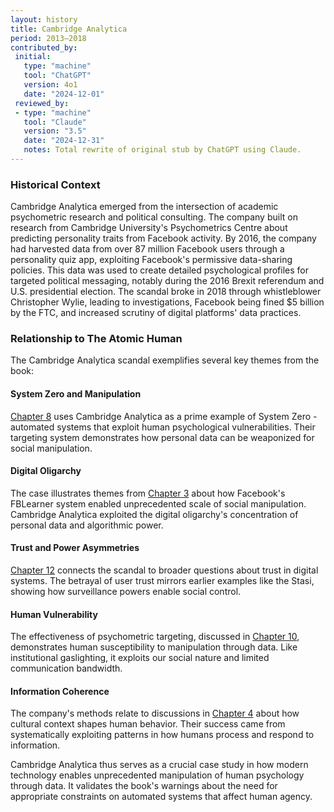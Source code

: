 ```yaml
---
layout: history
title: Cambridge Analytica
period: 2013–2018
contributed_by:
 initial:
   type: "machine"
   tool: "ChatGPT"
   version: 4o1
   date: "2024-12-01"
 reviewed_by:
 - type: "machine"
   tool: "Claude"
   version: "3.5"
   date: "2024-12-31"
   notes: Total rewrite of original stub by ChatGPT using Claude.
---
```


<div class="machine-commentary" markdown=1>

### Historical Context

Cambridge Analytica emerged from the intersection of academic psychometric research and political consulting. The company built on research from Cambridge University's Psychometrics Centre about predicting personality traits from Facebook activity. By 2016, the company had harvested data from over 87 million Facebook users through a personality quiz app, exploiting Facebook's permissive data-sharing policies. This data was used to create detailed psychological profiles for targeted political messaging, notably during the 2016 Brexit referendum and U.S. presidential election. The scandal broke in 2018 through whistleblower Christopher Wylie, leading to investigations, Facebook being fined $5 billion by the FTC, and increased scrutiny of digital platforms' data practices.

### Relationship to The Atomic Human

The Cambridge Analytica scandal exemplifies several key themes from the book:

#### System Zero and Manipulation
[Chapter 8](/chapters/08-system-zero/) uses Cambridge Analytica as a prime example of System Zero - automated systems that exploit human psychological vulnerabilities. Their targeting system demonstrates how personal data can be weaponized for social manipulation.

#### Digital Oligarchy
The case illustrates themes from [Chapter 3](/chapters/03-intent/) about how Facebook's FBLearner system enabled unprecedented scale of social manipulation. Cambridge Analytica exploited the digital oligarchy's concentration of personal data and algorithmic power.

#### Trust and Power Asymmetries
[Chapter 12](/chapters/12-trust/) connects the scandal to broader questions about trust in digital systems. The betrayal of user trust mirrors earlier examples like the Stasi, showing how surveillance powers enable social control.

#### Human Vulnerability
The effectiveness of psychometric targeting, discussed in [Chapter 10](/chapters/10-gaslighting/), demonstrates human susceptibility to manipulation through data. Like institutional gaslighting, it exploits our social nature and limited communication bandwidth.

#### Information Coherence
The company's methods relate to discussions in [Chapter 4](/chapters/04-persistence/) about how cultural context shapes human behavior. Their success came from systematically exploiting patterns in how humans process and respond to information.

Cambridge Analytica thus serves as a crucial case study in how modern technology enables unprecedented manipulation of human psychology through data. It validates the book's warnings about the need for appropriate constraints on automated systems that affect human agency.

</div>
